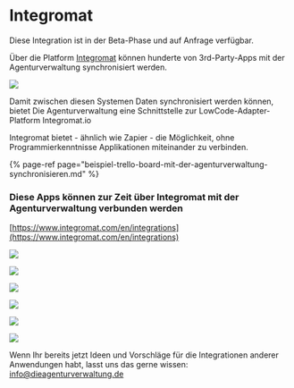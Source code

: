 # Integromat

Diese Integration ist in der Beta-Phase und auf Anfrage verfügbar.

Über die Platform [Integromat](https://www.integromat.com/en) können hunderte von 3rd-Party-Apps mit der Agenturverwaltung synchronisiert werden.

![](../../../.gitbook/assets/bildschirmfoto-2021-01-06-um-11.45.11.png)

Damit zwischen diesen Systemen Daten synchronisiert werden können, bietet Die Agenturverwaltung eine Schnittstelle zur LowCode-Adapter-Platform Integromat.io

Integromat bietet - ähnlich wie Zapier - die Möglichkeit, ohne Programmierkenntnisse Applikationen miteinander zu verbinden. 

{% page-ref page="beispiel-trello-board-mit-der-agenturverwaltung-synchronisieren.md" %}



### Diese Apps können zur Zeit über Integromat mit der Agenturverwaltung verbunden werden

[https://www.integromat.com/en/integrations](https://www.integromat.com/en/integrations)

![](../../../.gitbook/assets/bildschirmfoto-2021-03-26-um-11.25.20.png)

![](../../../.gitbook/assets/bildschirmfoto-2021-03-26-um-11.25.29.png)

![](../../../.gitbook/assets/bildschirmfoto-2021-03-26-um-11.25.34.png)

![](../../../.gitbook/assets/bildschirmfoto-2021-03-26-um-11.25.40.png)

![](../../../.gitbook/assets/bildschirmfoto-2021-03-26-um-11.25.53.png)

![](../../../.gitbook/assets/bildschirmfoto-2021-03-26-um-11.26.08.png)

Wenn Ihr bereits jetzt Ideen und Vorschläge für die Integrationen anderer Anwendungen habt, lasst uns das gerne wissen: [info@dieagenturverwaltung.de](mailto:info@dieagenturverwaltung.de?subject=Ideen+zu+Integromat)




